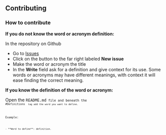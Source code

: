 ## Contributing

### How to contribute

**If you do not know the word or acronym definition:**

In the repository on Github

- Go to [Issues](https://github.com/dunnjacoba/jargon-simplified/issues)
- Click on the button to the far right labeled **New issue**
- Make the word or acronym the title
- In the **Write** field ask for a definition and give context for its use. Some words or acronyms may have different meanings, with context it will ease finding the correct meaning.

**If you know the definition of the word or acronym:**

Open the <code>README.md<code> file and beneath the <code> #Definitions <code> tag
add the word you want to define.

Example:

```
- **Word to define**: definition.

```
